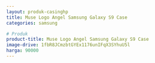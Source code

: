 ```yaml
---
layout: produk-casinghp
title: Muse Logo Angel Samsung Galaxy S9 Case
categories: samsung

# Produk
product-title: Muse Logo Angel Samsung Galaxy S9 Case
image-drive: 1fbR8JCmzbtGYEx1176unIFqX3SYhuU5l
harga: 90000
---
```

